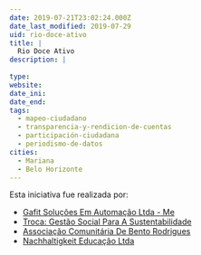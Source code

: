 ```yaml
---
date: 2019-07-21T23:02:24.000Z
date_last_modified: 2019-07-29
uid: rio-doce-ativo
title: |
  Rio Doce Ativo
description: |
  
type: 
website: 
date_ini: 
date_end: 
tags:
  - mapeo-ciudadano
  - transparencia-y-rendicion-de-cuentas
  - participación-ciudadana
  - periodismo-de-datos
cities: 
  - Mariana
  - Belo Horizonte
---
```


Esta iniciativa fue realizada por:

- [Gafit Soluções Em Automação Ltda - Me](/organizaciones/gafit-solucões-em-automacão-ltda-me)
- [Troca: Gestão Social Para A Sustentabilidade](/organizaciones/troca-gestão-social-para-a-sustentabilidade)
- [Associação Comunitária De Bento Rodrigues](/organizaciones/associacão-comunitaria-de-bento-rodrigues)
- [Nachhaltigkeit Educação Ltda](/organizaciones/nachhaltigkeit-educacão-ltda)
